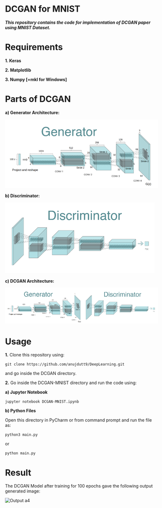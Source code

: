# DCGAN for MNIST

***This repository contains the code for implementation of DCGAN paper using MNIST Dataset.***

# Requirements

**1. Keras**

**2. Matplotlib**

**3. Numpy [+mkl for Windows]**

# Parts of DCGAN

**a) Generator Architecture:**

![Generator a1](Images/generator.png?raw=true "Generator a1")

**b) Discriminator:**

![Discriminator a2](Images/discriminator.png?raw=true "Discriminator a2")

**c) DCGAN Architecture:**

![DCGAN a3](Images/complete_dcgan.png?raw=true "DCGAN a3")

# Usage

**1.** Clone this repository using:

```
git clone https://github.com/anujdutt9/DeepLearning.git
```

and go inside the DCGAN directory.

**2.** Go inside the DCGAN-MNIST directory and run the code using:

**a) Jupyter Notebook**

```
jupyter notebook DCGAN-MNIST.ipynb
````

**b) Python Files**

Open this directory in PyCharm or from command prompt and run the file as:

```
python3 main.py
```

or

```
python main.py
```

# Result

The DCGAN Model after training for 100 epochs gave the following output generated image:

![Output a4](Images/finalOutput.png?raw=true "Output a4")
